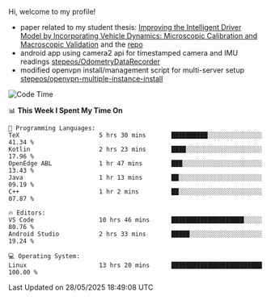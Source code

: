 Hi, welcome to my profile!

* paper related to my student thesis: [Improving the Intelligent Driver Model by Incorporating Vehicle Dynamics: Microscopic Calibration and Macroscopic Validation](https://doi.org/10.48550/arXiv.2408.03722) and the [repo](https://github.com/stepeos/pycarmodel_calibration)
* android app using camera2 api for timestamped camera and IMU readings [stepeos/OdometryDataRecorder](https://github.com/stepeos/OdometryDataRecorder)
* modified openvpn install/management script for multi-server setup [stepeos/openvpn-multiple-instance-install](https://github.com/stepeos/openvpn-multiple-instance-install)

<!--START_SECTION:waka-->
![Code Time](http://img.shields.io/badge/Code%20Time-2%2C036%20hrs%2034%20mins-blue)

📊 **This Week I Spent My Time On** 

```text
💬 Programming Languages: 
TeX                      5 hrs 30 mins       ██████████░░░░░░░░░░░░░░░   41.34 % 
Kotlin                   2 hrs 23 mins       ████░░░░░░░░░░░░░░░░░░░░░   17.96 % 
OpenEdge ABL             1 hr 47 mins        ███░░░░░░░░░░░░░░░░░░░░░░   13.43 % 
Java                     1 hr 13 mins        ██░░░░░░░░░░░░░░░░░░░░░░░   09.19 % 
C++                      1 hr 2 mins         ██░░░░░░░░░░░░░░░░░░░░░░░   07.87 % 

🔥 Editors: 
VS Code                  10 hrs 46 mins      ████████████████████░░░░░   80.76 % 
Android Studio           2 hrs 33 mins       █████░░░░░░░░░░░░░░░░░░░░   19.24 % 

💻 Operating System: 
Linux                    13 hrs 20 mins      █████████████████████████   100.00 % 
```


 Last Updated on 28/05/2025 18:49:08 UTC
<!--END_SECTION:waka-->
